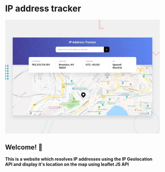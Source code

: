 # IP address tracker

![Design preview for the IP address tracker](./design/desktop-preview.jpg)

## Welcome! 👋

**This is a website which resolves IP addresses using the IP Geolocation API and display it's location on the map using leaflet JS API**
